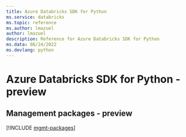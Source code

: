 ```yaml
---
title: Azure Databricks SDK for Python
ms.service: databricks
ms.topic: reference
ms.author: lmazuel
author: lmazuel
description: Reference for Azure Databricks SDK for Python
ms.data: 08/24/2022
ms.devlang: python
---
```

# Azure Databricks SDK for Python - preview

## Management packages - preview
[!INCLUDE [mgmt-packages](databricks-mgmt-index.md)]